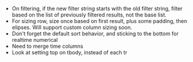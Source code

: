 * On filtering, if the new filter string starts with the old filter string, filter based on the list of previously filtered results, not the base list.
* For sizing row, size once based on first result, plus some padding, then elipses. Will support custom column sizing soon.
* Don't forget the default sort behavior, and sticking to the bottom for realtime numerical
* Need to merge time columns
* Look at setting top on tbody, instead of each tr
